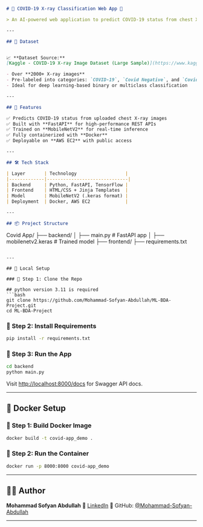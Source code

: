 ```markdown
# 🦠 COVID-19 X-ray Classification Web App 🔬

> An AI-powered web application to predict COVID-19 status from chest X-ray images using a trained MobileNetV2 model, powered by FastAPI and deployed on AWS EC2.

---

## 📂 Dataset


📈 **Dataset Source:**  
[Kaggle - COVID-19 X-ray Image Dataset (Large Sample)](https://www.kaggle.com/datasets/mr3suvhro/covid-19-xray-image-dataset-with-huge-samples)

- Over **2000+ X-ray images**
- Pre-labeled into categories: `COVID-19`, `Covid Negative`, and `Covid Positive`
- Ideal for deep learning-based binary or multiclass classification

---

## 🚀 Features

✅ Predicts COVID-19 status from uploaded chest X-ray images  
✅ Built with **FastAPI** for high-performance REST APIs  
✅ Trained on **MobileNetV2** for real-time inference  
✅ Fully containerized with **Docker**  
✅ Deployable on **AWS EC2** with public access

---

## 🛠️ Tech Stack

| Layer       | Technology                  |
|-------------|------------------------------|
| Backend     | Python, FastAPI, TensorFlow |
| Frontend    | HTML/CSS + Jinja Templates  |
| Model       | MobileNetV2 (.keras format) |
| Deployment  | Docker, AWS EC2             |

---

## 📦 Project Structure

```

Covid App/
├── backend/
│   ├── main.py               # FastAPI app
│   ├── mobilenetv2.keras  # Trained model
├── frontend/
├── requirements.txt

````

---

## 🧪 Local Setup

### 🔹 Step 1: Clone the Repo

## python version 3.11 is required
```bash
git clone https://github.com/Mohammad-Sofyan-Abdullah/ML-BDA-Project.git
cd ML-BDA-Project
````


### 🔹 Step 2: Install Requirements

```bash
pip install -r requirements.txt
```

### 🔹 Step 3: Run the App

```bash
cd backend
python main.py
```

Visit [http://localhost:8000/docs](http://localhost:8000/docs) for Swagger API docs.

---

## 🐳 Docker Setup

### 🔹 Step 1: Build Docker Image

```bash
docker build -t covid-app_demo .
```

### 🔹 Step 2: Run the Container

```bash
docker run -p 8000:8000 covid-app_demo
```

---


## 🧑‍💻 Author

**Mohammad Sofyan Abdullah**
📧 [LinkedIn](https://www.linkedin.com/in/mohammad-sofyan-abdullah/)
🐙 GitHub: [@Mohammad-Sofyan-Abdullah](https://github.com/Mohammad-Sofyan-Abdullah)

---

